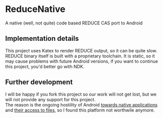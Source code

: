 # ReduceNative
A native (well, not quite) code based REDUCE CAS port to Android

## Implementation details
This project uses Katex to render REDUCE output, so it can be quite slow.  
REDUCE binary itself is built with a proprietary toolchain. It is static, so it may cause problems with future Android versions, if you want to continue this project, you'd better go with NDK.

## Further development
I will be happy if you fork this project so our work will not get lost, but we will not provide any support for this project.  
The reason is the ongoing hostility of Android [towards native applications](https://github.com/termux/termux-app/issues/1072) and [their access to files](https://www.xda-developers.com/android-q-storage-access-framework-scoped-storage/), so I found this platform not worthwile anymore.
